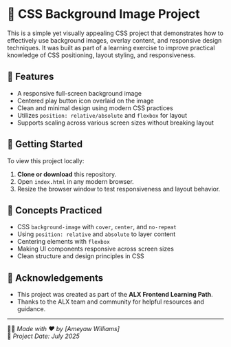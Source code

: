 # 🎨 CSS Background Image Project

This is a simple yet visually appealing CSS project that demonstrates how to effectively use background images, overlay content, and responsive design techniques. It was built as part of a learning exercise to improve practical knowledge of CSS positioning, layout styling, and responsiveness.

## 🔧 Features

- A responsive full-screen background image
- Centered play button icon overlaid on the image
- Clean and minimal design using modern CSS practices
- Utilizes `position: relative/absolute` and `flexbox` for layout
- Supports scaling across various screen sizes without breaking layout





## 🚀 Getting Started

To view this project locally:

1. **Clone or download** this repository.
2. Open `index.html` in any modern browser.
3. Resize the browser window to test responsiveness and layout behavior.

## 🧠 Concepts Practiced

- CSS `background-image` with `cover`, `center`, and `no-repeat`
- Using `position: relative` and `absolute` to layer content
- Centering elements with `flexbox`
- Making UI components responsive across screen sizes
- Clean structure and design principles in CSS

## 🙌 Acknowledgements

- This project was created as part of the **ALX Frontend Learning Path**.
- Thanks to the ALX team and community for helpful resources and guidance.

---

👨‍💻 *Made with ❤️ by [Ameyaw Williams]*  
📅 *Project Date: July 2025*
